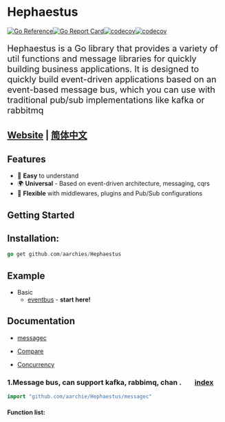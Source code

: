 # Hephaestus

[![Go Reference](https://pkg.go.dev/badge/github.com/ThreeDotsLabs/Hephaestus.svg)](https://pkg.go.dev/github.com/ThreeDotsLabs/watermill)[![Go Report Card](https://goreportcard.com/badge/github.com/ThreeDotsLabs/Hephaestus)](https://goreportcard.com/report/github.com/ThreeDotsLabs/Hephaestus)[![codecov](https://codecov.io/gh/ThreeDotsLabs/watermill/branch/master/graph/badge.svg)](https://codecov.io/gh/ThreeDotsLabs/watermill)[![codecov](https://img.shields.io/badge/go-%3E%3Dv1.18-9cf)](https://codecov.io/gh/ThreeDotsLabs/watermill)

<p style="font-size: 20px"> 
   Hephaestus is a Go library that provides a variety of util functions and message libraries for quickly building business applications. It is designed to quickly build event-driven applications based on an event-based message bus, which you can use with traditional pub/sub implementations like kafka or rabbitmq
</p>




## <a href="https://www.golancet.cn/en/" target="_blank"> Website</a> | [简体中文](./README_zh-CN.md)

## Features

-   👏 **Easy** to understand
-   🌍 **Universal** - Based on event-driven architecture, messaging, cqrs
-   💅 **Flexible** with middlewares, plugins and Pub/Sub configurations

## Getting Started

## Installation:

```go
go get github.com/aarchies/Hephaestus
```

## Example



* Basic
    * [eventbus](examples/event_bus/) - **start here!**

## Documentation

- [messagec](#user-content-algorithm)

- [Compare](#user-content-compare)

- [Concurrency](#user-content-concurrency)


<h3 id="algorithm">1.Message bus, can support kafka, rabbimq, chan . &nbsp; &nbsp; &nbsp; &nbsp;<a href="#index">index</a></h3>

```go
import "github.com/aarchie/Hephaestus/messagec"
```

#### Function list:

